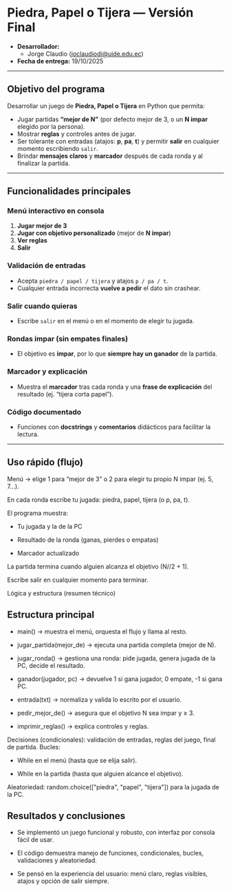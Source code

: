 # Piedra, Papel o Tijera — Versión Final

- **Desarrollador:**
  - Jorge Claudio (<joclaudiodi@uide.edu.ec>)
- **Fecha de entrega:** 19/10/2025

---

## Objetivo del programa
Desarrollar un juego de **Piedra, Papel o Tijera** en Python que permita:
- Jugar partidas **“mejor de N”** (por defecto mejor de 3, o un **N impar** elegido por la persona).
- Mostrar **reglas** y controles antes de jugar.
- Ser tolerante con entradas (atajos: **p**, **pa**, **t**) y permitir **salir** en cualquier momento escribiendo `salir`.
- Brindar **mensajes claros** y **marcador** después de cada ronda y al finalizar la partida.

---

##  Funcionalidades principales

### Menú interactivo en consola
1) **Jugar mejor de 3**  
2) **Jugar con objetivo personalizado** (mejor de **N impar**)  
3) **Ver reglas**  
4) **Salir**

### Validación de entradas
- Acepta `piedra / papel / tijera` y atajos `p / pa / t`.
- Cualquier entrada incorrecta **vuelve a pedir** el dato sin crashear.

### Salir cuando quieras
- Escribe `salir` en el menú o en el momento de elegir tu jugada.

### Rondas impar (sin empates finales)
- El objetivo es **impar**, por lo que **siempre hay un ganador** de la partida.

### Marcador y explicación
- Muestra el **marcador** tras cada ronda y una **frase de explicación** del resultado (ej. “tijera corta papel”).

### Código documentado
- Funciones con **docstrings** y **comentarios** didácticos para facilitar la lectura.

---
## Uso rápido (flujo)

Menú → elige 1 para “mejor de 3” o 2 para elegir tu propio N impar (ej. 5, 7…).

En cada ronda escribe tu jugada: piedra, papel, tijera (o p, pa, t).

El programa muestra:

- Tu jugada y la de la PC

- Resultado de la ronda (ganas, pierdes o empatas)

- Marcador actualizado

La partida termina cuando alguien alcanza el objetivo (N//2 + 1).

Escribe salir en cualquier momento para terminar.

Lógica y estructura (resumen técnico)

## Estructura principal

- main() → muestra el menú, orquesta el flujo y llama al resto.

- jugar_partida(mejor_de) → ejecuta una partida completa (mejor de N).

- jugar_ronda() → gestiona una ronda: pide jugada, genera jugada de la PC, decide el resultado.

- ganador(jugador, pc) → devuelve 1 si gana jugador, 0 empate, -1 si gana PC.

- entrada(txt) → normaliza y valida lo escrito por el usuario.

- pedir_mejor_de() → asegura que el objetivo N sea impar y ≥ 3.

- imprimir_reglas() → explica controles y reglas.

Decisiones (condicionales): validación de entradas, reglas del juego, final de partida.
Bucles:

- While en el menú (hasta que se elija salir).

- While en la partida (hasta que alguien alcance el objetivo).

Aleatoriedad: random.choice(["piedra", "papel", "tijera"]) para la jugada de la PC.

## Resultados y conclusiones

- Se implementó un juego funcional y robusto, con interfaz por consola fácil de usar.

- El código demuestra manejo de funciones, condicionales, bucles, validaciones y aleatoriedad.

- Se pensó en la experiencia del usuario: menú claro, reglas visibles, atajos y opción de salir siempre.
